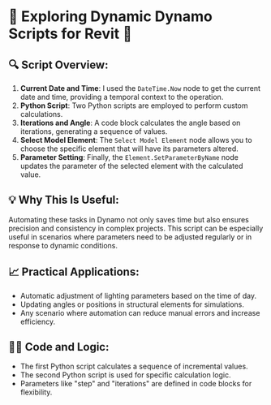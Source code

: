 # 🌟 Exploring Dynamic Dynamo Scripts for Revit 🌟

## 🔍 Script Overview:
1. **Current Date and Time**: I used the `DateTime.Now` node to get the current date and time, providing a temporal context to the operation.
2. **Python Script**: Two Python scripts are employed to perform custom calculations.
3. **Iterations and Angle**: A code block calculates the angle based on iterations, generating a sequence of values.
4. **Select Model Element**: The `Select Model Element` node allows you to choose the specific element that will have its parameters altered.
5. **Parameter Setting**: Finally, the `Element.SetParameterByName` node updates the parameter of the selected element with the calculated value.

## 💡 Why This Is Useful:
Automating these tasks in Dynamo not only saves time but also ensures precision and consistency in complex projects. This script can be especially useful in scenarios where parameters need to be adjusted regularly or in response to dynamic conditions.

## 📈 Practical Applications:
- Automatic adjustment of lighting parameters based on the time of day.
- Updating angles or positions in structural elements for simulations.
- Any scenario where automation can reduce manual errors and increase efficiency.

## 👨‍💻 Code and Logic:
- The first Python script calculates a sequence of incremental values.
- The second Python script is used for specific calculation logic.
- Parameters like "step" and "iterations" are defined in code blocks for flexibility.

